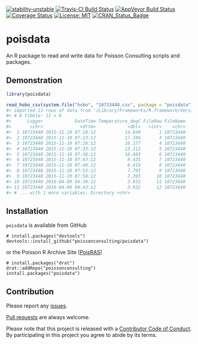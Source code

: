 
<!-- README.md is generated from README.Rmd. Please edit that file -->

[![stability-unstable](https://img.shields.io/badge/stability-unstable-yellow.svg)](https://github.com/joethorley/stability-badges#unstable)
[![Travis-CI Build
Status](https://travis-ci.org/poissonconsulting/poisdata.svg?branch=master)](https://travis-ci.org/poissonconsulting/poisdata)
[![AppVeyor Build
Status](https://ci.appveyor.com/api/projects/status/github/poissonconsulting/poisdata?branch=master&svg=true)](https://ci.appveyor.com/project/poissonconsulting/poisdata)
[![Coverage
Status](https://img.shields.io/codecov/c/github/poissonconsulting/poisdata/master.svg)](https://codecov.io/github/poissonconsulting/poisdata?branch=master)
[![License:
MIT](https://img.shields.io/badge/License-MIT-blue.svg)](https://opensource.org/licenses/MIT)
[![CRAN\_Status\_Badge](http://www.r-pkg.org/badges/version/poisdata)](https://cran.r-project.org/package=poisdata)

# poisdata

An R package to read and write data for Poisson Consulting scripts and
packages.

## Demonstration

``` r
library(poisdata)

read_hobo_csv(system.file("hobo", "10723440.csv", package = "poisdata"))
#> imported 11 rows of data from '/Library/Frameworks/R.framework/Versions/3.4/Resources/library/poisdata/hobo/10723440.csv'
#> # A tibble: 11 x 6
#>      Logger            DateTime Temperature_degC FileRow FileName
#>       <chr>              <dttm>            <dbl>   <int>    <chr>
#>  1 10723440 2015-11-10 07:18:12           14.649       1 10723440
#>  2 10723440 2015-11-10 07:23:12           17.106       3 10723440
#>  3 10723440 2015-11-10 07:28:12           16.177       4 10723440
#>  4 10723440 2015-11-10 07:33:12           13.112       5 10723440
#>  5 10723440 2015-11-10 07:38:12           10.883       6 10723440
#>  6 10723440 2015-11-10 07:43:12            9.435       7 10723440
#>  7 10723440 2015-11-10 07:48:12            8.419       8 10723440
#>  8 10723440 2015-11-10 07:53:12            7.795       9 10723440
#>  9 10723440 2015-11-10 07:58:12            7.393      10 10723440
#> 10 10723440 2016-04-09 04:38:12            3.932      11 10723440
#> 11 10723440 2016-04-09 04:43:12            3.932      12 10723440
#> # ... with 1 more variables: Directory <chr>
```

## Installation

`poisdata` is available from GitHub

    # install.packages("devtools")
    devtools::install_github("poissonconsulting/poisdata")

or the Poisson R Archive Site
([PoisRAS](https://github.com/poissonconsulting/drat))

    # install.packages("drat")
    drat::addRepo("poissonconsulting")
    install.packages("poisdata")

## Contribution

Please report any
[issues](https://github.com/poissonconsulting/poisdata/issues).

[Pull requests](https://github.com/poissonconsulting/poisdata/pulls) are
always welcome.

Please note that this project is released with a [Contributor Code of
Conduct](https://github.com/poissonconsulting/poisdata/blob/master/CONDUCT.md).
By participating in this project you agree to abide by its terms.
